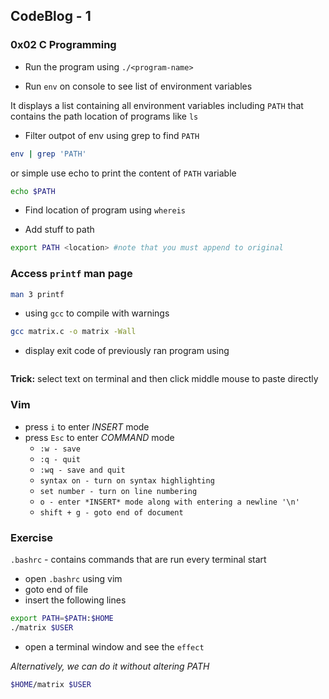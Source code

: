 ## CodeBlog - 1

### 0x02 C Programming

* Run the program using `./<program-name>`

* Run `env` on console to see list of environment variables

It displays a list containing all environment variables including `PATH` that contains the path location of programs like `ls`

* Filter outpot of env using grep to find `PATH` 

```bash
env | grep 'PATH'
```

or simple use echo to print the content of `PATH` variable

```bash
echo $PATH
```

* Find location of program using `whereis`

* Add stuff to path

```bash
export PATH <location> #note that you must append to original
```

### Access `printf` man page 

```bash
man 3 printf
```

* using `gcc` to compile with warnings

```bash
gcc matrix.c -o matrix -Wall
```

* display exit code of previously ran program using 
```bash

```

**Trick:** select text on terminal and then click middle mouse to paste directly

### Vim

* press `i` to enter *INSERT* mode
* press `Esc` to enter *COMMAND* mode
    * `:w - save`
    * `:q - quit`
    * `:wq - save and quit`
    * `syntax on - turn on syntax highlighting`
    * `set number - turn on line numbering`
    * `o - enter *INSERT* mode along with entering a newline '\n'`
    * `shift + g - goto end of document`

### Exercise

`.bashrc` - contains commands that are run every terminal start

* open `.bashrc` using vim
* goto end of file
* insert the following lines

```bash
export PATH=$PATH:$HOME
./matrix $USER
```

* open a terminal window and see the `effect`

*Alternatively, we can do it without altering PATH*

```bash
$HOME/matrix $USER
```

